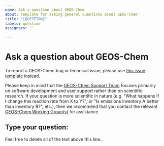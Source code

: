 ```yaml
---
name: Ask a question about GEOS-Chem
about: Template for asking general questions about GEOS-Chem
title: "[QUESTION]"
labels: question
assignees: ''

---
```


# Ask a question about GEOS-Chem

To report a GEOS-Chem bug or technical issue, please use [this issue template](https://github.com/geoschem/geos-chem/issues/new?assignees=&labels=&template=report-a-bug-or-technical-issue.md&title=%5BBUG%2FISSUE%5D) instead.

Please keep in mind that the [GEOS-Chem Support Team](http://wiki.geos-chem.org/GEOS-Chem_Support_Team) focuses primarily on software development and user support rather than on scientific research. If your question is more scientific in nature (e.g. "What happens if I change this reaction rate from X to Y?", or "Is emissions inventory A better than inventory B?", etc.), then we recommend that you contact the relevant [GEOS-Chem Working Group(s)](http://www.geos-chem.org/geos_working_groups.html) for assistance. 

## Type your question:

Feel free to delete all of the text above this line...